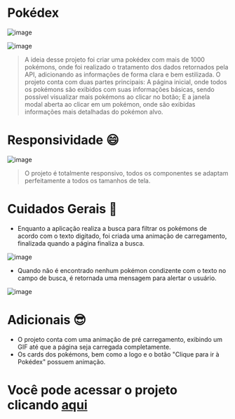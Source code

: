 # Pokédex

![image](https://user-images.githubusercontent.com/93746855/221725514-1018d7fc-d668-454b-821f-1822529ebe45.png)

![image](https://user-images.githubusercontent.com/93746855/221718110-ab52e722-2fb0-4d36-9500-1b32e24c8d1d.png)



> A ideia desse projeto foi criar uma pokédex com mais de 1000 pokémons, onde foi realizado o tratamento dos dados retornados pela API, adicionando as informações de forma clara e bem estilizada. O projeto conta com duas partes principais: A página inicial, onde todos os pokémons são exibidos com suas informações básicas, sendo possível visualizar mais pokémons ao clicar no botão; E a janela modal aberta ao clicar em um pokémon, onde são exibidas informações mais detalhadas do pokémon alvo.

# Responsividade :smile:

![image](https://user-images.githubusercontent.com/93746855/221719109-b51aa4a9-5c80-4dba-b47c-f5eea4847849.png)
> O projeto é totalmente responsivo, todos os componentes se adaptam perfeitamente a todos os tamanhos de tela.

# Cuidados Gerais :monocle_face:

- Enquanto a aplicação realiza a busca para filtrar os pokémons de acordo com o texto digitado, foi criada uma animação de carregamento, finalizada quando a página finaliza a busca.

![image](https://user-images.githubusercontent.com/93746855/221720319-f3e742ec-6389-40fc-a498-f9d1f6499b94.png)

- Quando não é encontrado nenhum pokémon condizente com o texto no campo de busca, é retornada uma mensagem para alertar o usuário. 

![image](https://user-images.githubusercontent.com/93746855/221720175-762c7554-0585-438c-9d58-62cd8ef7e5c3.png)

# Adicionais :sunglasses:	

- O projeto conta com uma animação de pré carregamento, exibindo um GIF até que a página seja carregada completamente.
- Os cards dos pokémons, bem como a logo e o botão "Clique para ir à Pokédex" possuem animação.

# Você pode acessar o projeto clicando <a href="https://project-pokeapi.vercel.app/"> aqui </a>


